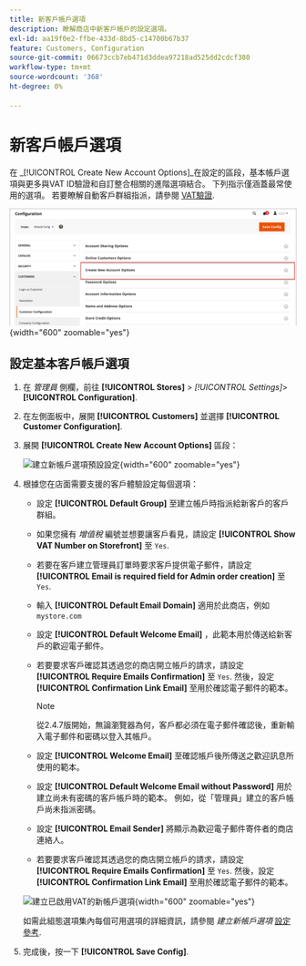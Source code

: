```yaml
---
title: 新客戶帳戶選項
description: 瞭解商店中新客戶帳戶的設定選項。
exl-id: aa19f0e2-ffbe-433d-8bd5-c14700b67b37
feature: Customers, Configuration
source-git-commit: 06673ccb7eb471d3ddea97218ad525dd2cdcf380
workflow-type: tm+mt
source-wordcount: '368'
ht-degree: 0%

---
```


# 新客戶帳戶選項

在 _[!UICONTROL Create New Account Options]_在設定的區段，基本帳戶選項與更多與VAT ID驗證和自訂整合相關的進階選項結合。 下列指示僅涵蓋最常使用的選項。 若要瞭解自動客戶群組指派，請參閱 [VAT驗證](../stores-purchase/vat.md).

![建立新帳戶選項](assets/customer-configuration-create-new-account-options.png){width="600" zoomable="yes"}

## 設定基本客戶帳戶選項

1. 在 _管理員_ 側欄，前往 **[!UICONTROL Stores]** > _[!UICONTROL Settings]_>**[!UICONTROL Configuration]**.

1. 在左側面板中，展開 **[!UICONTROL Customers]** 並選擇 **[!UICONTROL Customer Configuration]**.

1. 展開 **[!UICONTROL Create New Account Options]** 區段：

   ![建立新帳戶選項預設設定](../configuration-reference/customers/assets/customer-configuration-create-new-account-options.png){width="600" zoomable="yes"}

1. 根據您在店面需要支援的客戶體驗設定每個選項：

   - 設定 **[!UICONTROL Default Group]** 至建立帳戶時指派給新客戶的客戶群組。

   - 如果您擁有 _增值稅_ 編號並想要讓客戶看見，請設定 **[!UICONTROL Show VAT Number on Storefront]** 至 `Yes`.

   - 若要在客戶建立管理員訂單時要求客戶提供電子郵件，請設定 **[!UICONTROL Email is required field for Admin order creation]** 至 `Yes`.

   - 輸入 **[!UICONTROL Default Email Domain]** 適用於此商店，例如 `mystore.com`

   - 設定 **[!UICONTROL Default Welcome Email]** ，此範本用於傳送給新客戶的歡迎電子郵件。

   - 若要要求客戶確認其透過您的商店開立帳戶的請求，請設定 **[!UICONTROL Require Emails Confirmation]** 至 `Yes`. 然後，設定 **[!UICONTROL Confirmation Link Email]** 至用於確認電子郵件的範本。

     >[!NOTE]
     >
     >從2.4.7版開始，無論瀏覽器為何，客戶都必須在電子郵件確認後，重新輸入電子郵件和密碼以登入其帳戶。

   - 設定 **[!UICONTROL Welcome Email]** 至確認帳戶後所傳送之歡迎訊息所使用的範本。

   - 設定 **[!UICONTROL Default Welcome Email without Password]** 用於建立尚未有密碼的客戶帳戶時的範本。 例如，從「管理員」建立的客戶帳戶尚未指派密碼。

   - 設定 **[!UICONTROL Email Sender]** 將顯示為歡迎電子郵件寄件者的商店連絡人。

   - 若要要求客戶確認其透過您的商店開立帳戶的請求，請設定 **[!UICONTROL Require Emails Confirmation]** 至 `Yes`. 然後，設定 **[!UICONTROL Confirmation Link Email]** 至用於確認電子郵件的範本。

   ![建立已啟用VAT的新帳戶選項](../configuration-reference/customers/assets/customer-configuration-create-new-account-options-vat.png){width="600" zoomable="yes"}

   如需此組態選項集內每個可用選項的詳細資訊，請參閱 _建立新帳戶選項_ [設定參考](../configuration-reference/customers/customer-configuration.md).

1. 完成後，按一下 **[!UICONTROL Save Config]**.
